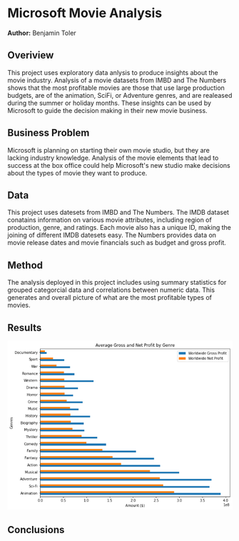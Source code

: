 # Microsoft Movie Analysis

**Author:** Benjamin Toler

## Overiview
This project uses exploratory data anlysis to produce insights about the movie industry. Analysis of a movie datasets from IMBD and The Numbers shows that the most profitable movies are those that use large production budgets, are of the animation, SciFi, or Adventure genres, and are realeased during the summer or holiday months. These insights can be used by Microsoft to guide the decision making in their new movie business.

## Business Problem
Microsoft is planning on starting their own movie studio, but they are lacking industry knowledge. Analysis of the movie elements that lead to success at the box office could help Microsoft's new studio make decisions about the types of movie they want to produce.

## Data
This project uses datesets from IMBD and The Numbers. The IMDB dataset conatains information on various movie attributes, including region of production, genre, and ratings. Each movie also has a unique ID, making the joining of different IMDB datesets easy. The Numbers provides data on movie release dates and  movie financials such as budget and gross profit.

## Method
The analysis deployed in this project includes using summary statistics for grouped categorcial data and correlations between numeric data. This generates and overall picture of what are the most profitable types of movies.

## Results

![gross_and_net_by_genre](./images/gross_and_net_by_genre.png)

## Conclusions

